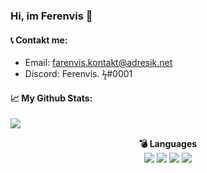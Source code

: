 <!-- Ferenvis -->
### Hi, im Ferenvis 👋

#### 📞 Contakt me:
- Email: farenvis.kontakt@adresik.net
- Discord: Ferenvis. ϟ#0001

#### 📈 My Github Stats:
<img align="left" src="https://github-readme-stats.vercel.app/api/?username=Farenvis&show_icons=true&include_all_commits&theme=midnight-purple" />
<br>



<p align="center">
    <b>💣 Languages</b></br>
  <img src="https://img.shields.io/badge/java-blueviolet.svg?&style=for-the-badge&logo=java&logoColor=000000"/>
  <img src="https://img.shields.io/badge/mongodb-blueviolet.svg?&style=for-the-badge&logo=mongodb&logoColor=000000"/>
  <img src="https://img.shields.io/badge/python-blueviolet.svg?&style=for-the-badge&logo=python&logoColor=000000"/>
  <img src="https://img.shields.io/badge/html-blueviolet.svg?&style=for-the-badge&logo=html5&logoColor=000000"/>
  </p>
<!-- Ferenvis -->
